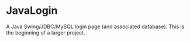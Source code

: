 # JavaLogin
A  Java Swing/JDBC/MySQL login page (and associated database). This is the beginning of a larger project.
